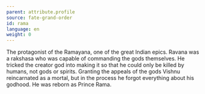 ```yaml
---
parent: attribute.profile
source: fate-grand-order
id: rama
language: en
weight: 0
---
```


The protagonist of the Ramayana, one of the great Indian epics. Ravana was a rakshasa who was capable of commanding the gods themselves. He tricked the creator god into making it so that he could only be killed by humans, not gods or spirits.
Granting the appeals of the gods Vishnu reincarnated as a mortal, but in the process he forgot everything about his godhood.
He was reborn as Prince Rama.
